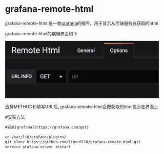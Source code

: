 # grafana-remote-html

grafana-remote-html 是一款[grafana](https://grafana.com/)的插件，用于显示从后端服务器获取的html

grafana-remote-html的编辑界面如下

![option](https://github.com/liuxc0116/public/blob/master/grafana-remote-html/option.png?raw=true)

选择METHOD和填写URL后, grafana-remote-html会把获取的html显示在界面上


#安装方法


```
#安装[grafana](https://grafana.com/get)

cd /var/lib/grafana/plugins/
git clone https://github.com/liuxc0116/grafana-remote-html.git
service grafana-server restart
```


